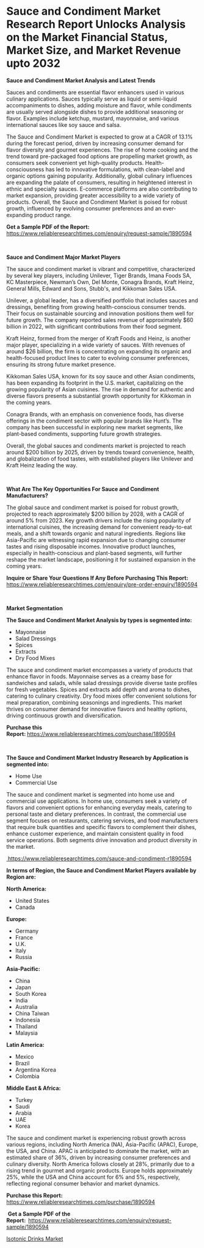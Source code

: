 <p><h1>Sauce and Condiment Market Research Report Unlocks Analysis on the Market Financial Status, Market Size, and Market Revenue upto 2032</h1></p><p><strong>Sauce and Condiment Market Analysis and Latest Trends</strong></p>
<p><p>Sauces and condiments are essential flavor enhancers used in various culinary applications. Sauces typically serve as liquid or semi-liquid accompaniments to dishes, adding moisture and flavor, while condiments are usually served alongside dishes to provide additional seasoning or flavor. Examples include ketchup, mustard, mayonnaise, and various international sauces like soy sauce and salsa.</p><p>The Sauce and Condiment Market is expected to grow at a CAGR of 13.1% during the forecast period, driven by increasing consumer demand for flavor diversity and gourmet experiences. The rise of home cooking and the trend toward pre-packaged food options are propelling market growth, as consumers seek convenient yet high-quality products. Health-consciousness has led to innovative formulations, with clean-label and organic options gaining popularity. Additionally, global culinary influences are expanding the palate of consumers, resulting in heightened interest in ethnic and specialty sauces. E-commerce platforms are also contributing to market expansion, providing greater accessibility to a wide variety of products. Overall, the Sauce and Condiment Market is poised for robust growth, influenced by evolving consumer preferences and an ever-expanding product range.</p></p>
<p><strong>Get a Sample PDF of the Report:&nbsp;</strong> <a href="https://www.reliableresearchtimes.com/enquiry/request-sample/1890594?utm_campaign=1933&utm_medium=2&utm_source=Github&utm_content=ia&utm_term=15022025&utm_id=sauce-and-condiment">https://www.reliableresearchtimes.com/enquiry/request-sample/1890594</a></p>
<p>&nbsp;</p>
<p><strong>Sauce and Condiment Major Market Players</strong></p>
<p><p>The sauce and condiment market is vibrant and competitive, characterized by several key players, including Unilever, Tiger Brands, Imana Foods SA, KC Masterpiece, Newman’s Own, Del Monte, Conagra Brands, Kraft Heinz, General Mills, Edward and Sons, Stubb's, and Kikkoman Sales USA.</p><p>Unilever, a global leader, has a diversified portfolio that includes sauces and dressings, benefiting from growing health-conscious consumer trends. Their focus on sustainable sourcing and innovation positions them well for future growth. The company reported sales revenue of approximately $60 billion in 2022, with significant contributions from their food segment.</p><p>Kraft Heinz, formed from the merger of Kraft Foods and Heinz, is another major player, specializing in a wide variety of sauces. With revenues of around $26 billion, the firm is concentrating on expanding its organic and health-focused product lines to cater to evolving consumer preferences, ensuring its strong future market presence.</p><p>Kikkoman Sales USA, known for its soy sauce and other Asian condiments, has been expanding its footprint in the U.S. market, capitalizing on the growing popularity of Asian cuisines. The rise in demand for authentic and diverse flavors presents a substantial growth opportunity for Kikkoman in the coming years.</p><p>Conagra Brands, with an emphasis on convenience foods, has diverse offerings in the condiment sector with popular brands like Hunt’s. The company has been successful in exploring new market segments, like plant-based condiments, supporting future growth strategies.</p><p>Overall, the global sauces and condiments market is projected to reach around $200 billion by 2025, driven by trends toward convenience, health, and globalization of food tastes, with established players like Unilever and Kraft Heinz leading the way.</p></p>
<p>&nbsp;</p>
<p><strong>What Are The Key Opportunities For Sauce and Condiment Manufacturers?</strong></p>
<p><p>The global sauce and condiment market is poised for robust growth, projected to reach approximately $200 billion by 2028, with a CAGR of around 5% from 2023. Key growth drivers include the rising popularity of international cuisines, the increasing demand for convenient ready-to-eat meals, and a shift towards organic and natural ingredients. Regions like Asia-Pacific are witnessing rapid expansion due to changing consumer tastes and rising disposable incomes. Innovative product launches, especially in health-conscious and plant-based segments, will further reshape the market landscape, positioning it for sustained expansion in the coming years.</p></p>
<p><strong>Inquire or Share Your Questions If Any Before Purchasing This Report:</strong> <a href="https://www.reliableresearchtimes.com/enquiry/pre-order-enquiry/1890594?utm_campaign=1933&utm_medium=2&utm_source=Github&utm_content=ia&utm_term=15022025&utm_id=sauce-and-condiment">https://www.reliableresearchtimes.com/enquiry/pre-order-enquiry/1890594</a></p>
<p>&nbsp;</p>
<p><strong>Market Segmentation</strong></p>
<p><strong>The Sauce and Condiment Market Analysis by types is segmented into:</strong></p>
<p><ul><li>Mayonnaise</li><li>Salad Dressings</li><li>Spices</li><li>Extracts</li><li>Dry Food Mixes</li></ul></p>
<p><p>The sauce and condiment market encompasses a variety of products that enhance flavor in foods. Mayonnaise serves as a creamy base for sandwiches and salads, while salad dressings provide diverse taste profiles for fresh vegetables. Spices and extracts add depth and aroma to dishes, catering to culinary creativity. Dry food mixes offer convenient solutions for meal preparation, combining seasonings and ingredients. This market thrives on consumer demand for innovative flavors and healthy options, driving continuous growth and diversification.</p></p>
<p><strong>Purchase this Report:&nbsp;</strong><a href="https://www.reliableresearchtimes.com/purchase/1890594?utm_campaign=1933&utm_medium=2&utm_source=Github&utm_content=ia&utm_term=15022025&utm_id=sauce-and-condiment">https://www.reliableresearchtimes.com/purchase/1890594</a></p>
<p>&nbsp;</p>
<p><strong>The Sauce and Condiment Market Industry Research by Application is segmented into:</strong></p>
<p><ul><li>Home Use</li><li>Commercial Use</li></ul></p>
<p><p>The sauce and condiment market is segmented into home use and commercial use applications. In home use, consumers seek a variety of flavors and convenient options for enhancing everyday meals, catering to personal taste and dietary preferences. In contrast, the commercial use segment focuses on restaurants, catering services, and food manufacturers that require bulk quantities and specific flavors to complement their dishes, enhance customer experience, and maintain consistent quality in food service operations. Both segments drive innovation and product diversity in the market.</p></p>
<p><a href="https://www.reliableresearchtimes.com/sauce-and-condiment-r1890594?utm_campaign=1933&utm_medium=2&utm_source=Github&utm_content=ia&utm_term=15022025&utm_id=sauce-and-condiment">&nbsp;https://www.reliableresearchtimes.com/sauce-and-condiment-r1890594</a></p>
<p><strong>In terms of Region, the Sauce and Condiment Market Players available by Region are:</strong></p>
<p>
    <p> <strong> North America: </strong>
        <ul>
            <li>United States</li>
            <li>Canada</li>
        </ul>
        </p> 
    <p> <strong> Europe: </strong>
        <ul>
            <li>Germany</li>
            <li>France</li>
            <li>U.K.</li>
            <li>Italy</li>
            <li>Russia</li>
        </ul>
        </p> 
    <p> <strong> Asia-Pacific: </strong>
        <ul>
            <li>China</li>
            <li>Japan</li>
            <li>South Korea</li>
            <li>India</li>
            <li>Australia</li>
            <li>China Taiwan</li>
            <li>Indonesia</li>
            <li>Thailand</li>
            <li>Malaysia</li>
        </ul>
        </p> 
    <p> <strong> Latin America: </strong>
        <ul>
            <li>Mexico</li>
            <li>Brazil</li>
            <li>Argentina Korea</li>
            <li>Colombia</li>
        </ul>
        </p> 
    <p> <strong> Middle East & Africa: </strong>
        <ul>
            <li>Turkey</li>
            <li>Saudi</li>
            <li>Arabia</li>
            <li>UAE</li>
            <li>Korea</li>
        </ul>
    </p>
    </p>
<p><p>The sauce and condiment market is experiencing robust growth across various regions, including North America (NA), Asia-Pacific (APAC), Europe, the USA, and China. APAC is anticipated to dominate the market, with an estimated share of 36%, driven by increasing consumer preferences and culinary diversity. North America follows closely at 28%, primarily due to a rising trend in gourmet and organic products. Europe holds approximately 25%, while the USA and China account for 6% and 5%, respectively, reflecting regional consumer behavior and market dynamics.</p></p>
<p><strong>Purchase this Report: </strong><a href="https://www.reliableresearchtimes.com/purchase/1890594?utm_campaign=1933&utm_medium=2&utm_source=Github&utm_content=ia&utm_term=15022025&utm_id=sauce-and-condiment">https://www.reliableresearchtimes.com/purchase/1890594</a></p>
<p>&nbsp;<strong>Get a Sample PDF of the Report:&nbsp;&nbsp;</strong><a href="https://www.reliableresearchtimes.com/enquiry/request-sample/1890594?utm_campaign=1933&utm_medium=2&utm_source=Github&utm_content=ia&utm_term=15022025&utm_id=sauce-and-condiment">https://www.reliableresearchtimes.com/enquiry/request-sample/1890594</a></p>
<p><strong></strong></p>
<p><p><a href="https://github.com/nathandecarvalho/Market-Research-Report-List-6/blob/main/isotonic-drinks-market.md?utm_campaign=1933&utm_medium=2&utm_source=Github&utm_content=ia&utm_term=15022025&utm_id=sauce-and-condiment">Isotonic Drinks Market</a></p></p>